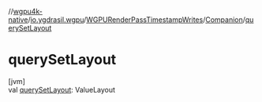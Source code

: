 //[wgpu4k-native](../../../../index.md)/[io.ygdrasil.wgpu](../../index.md)/[WGPURenderPassTimestampWrites](../index.md)/[Companion](index.md)/[querySetLayout](query-set-layout.md)

# querySetLayout

[jvm]\
val [querySetLayout](query-set-layout.md): ValueLayout